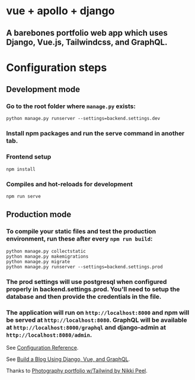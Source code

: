 # vue + apollo + django

## A barebones portfolio web app which uses Django, Vue.js, Tailwindcss, and GraphQL.

# Configuration steps
## Development mode

### Go to the root folder where `manage.py` exists:

```
python manage.py runserver --settings=backend.settings.dev
```

### Install npm packages and run the serve command in another tab.
### Frontend setup
```
npm install
```

### Compiles and hot-reloads for development

```
npm run serve
```

## Production mode
### To compile your static files and test the production environment, run these after every `npm run build`:

```
python manage.py collectstatic
python manage.py makemigrations    
python manage.py migrate
python manage.py runserver --settings=backend.settings.prod
```
### The prod settings will use postgresql when configured properly in backend.settings.prod. You'll need to setup the database and then provide the credentials in the file.
### The application will run on `http://localhost:8000` and npm will be served at `http://localhost:8080`. GraphQL will be available at `http://localhost:8000/graphql` and django-admin at `http://localhost:8080/admin`.


See [Configuration Reference](https://cli.vuejs.org/config/).

See [Build a Blog Using Django, Vue, and GraphQL](https://realpython.com/python-django-blog/).

Thanks to [Photography portfolio w/Tailwind by Nikki Peel](https://codepen.io/nikki-peel/pen/zYKBzzg).
